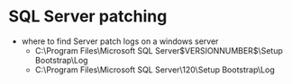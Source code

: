 SQL Server patching
==================



* where to find Server patch logs on a windows server
    - C:\Program Files\Microsoft SQL Server\$VERSIONNUMBER$\Setup Bootstrap\Log
    - C:\Program Files\Microsoft SQL Server\120\Setup Bootstrap\Log

